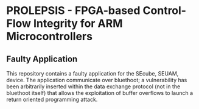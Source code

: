 # PROLEPSIS - FPGA-based Control-Flow Integrity for ARM Microcontrollers
## Faulty Application
This repository contains a faulty application for the SEcube, SEUAM, device.
The application communicate over bluethoot; 
a vulnerability has been arbitrarily inserted within the data exchange protocol (not in the bluethoot itself) that allows the exploitation of buffer overflows to launch a return oriented programming attack.

